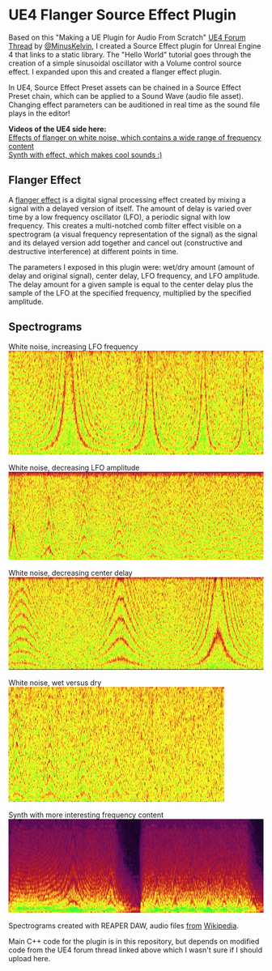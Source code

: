 # UE4 Flanger Source Effect Plugin 

Based on this "Making a UE Plugin for Audio From Scratch" [UE4 Forum Thread](https://forums.unrealengine.com/development-discussion/audio/1825473-making-a-ue-plugin-for-audio-from-scratch) by [@MinusKelvin](https://twitter.com/minuskelvin), I created a Source Effect plugin for Unreal Engine 4 that links to a static library. The "Hello World" tutorial goes through the creation of a simple sinusoidal oscillator with a Volume control source effect. I expanded upon this and created a flanger effect plugin. 

In UE4, Source Effect Preset assets can be chained in a Source Effect Preset chain, which can be applied to a Sound Wave (audio file asset). Changing effect parameters can be auditioned in real time as the sound file plays in the editor! 

**Videos of the UE4 side here:**  
[Effects of flanger on white noise, which contains a wide range of frequency content](https://twitter.com/thorontaur/status/1328438732840599552?s=20)  
[Synth with effect, which makes cool sounds :)](https://twitter.com/thorontaur/status/1328438758186708992?s=20) 


## Flanger Effect
A [flanger effect](https://en.wikipedia.org/wiki/Flanging) is a digital signal processing effect created by mixing a signal with a delayed version of itself. The amount of delay is varied over time by a low frequency oscillator (LFO), a periodic signal with low frequency. This creates a multi-notched comb filter effect visible on a spectrogram (a visual frequency representation of the signal) as the signal and its delayed version add together and cancel out (constructive and destructive interference) at different points in time. 

The parameters I exposed in this plugin were: wet/dry amount (amount of delay and original signal), center delay, LFO frequency, and LFO amplitude. The delay amount for a given sample is equal to the center delay plus the sample of the LFO at the specified frequency, multiplied by the specified amplitude.  

## Spectrograms
White noise, increasing LFO frequency  
![White noise, increasing LFO frequency](wn_inc_freq.jpg)  

White noise, decreasing LFO amplitude  
![White noise, decreasing LFO amplitude](wn_dec_amp.jpg)  

White noise, decreasing center delay  
![White noise, decreasing center delay](dec_ctr_del.jpg)  

White noise, wet versus dry  
![White noise, wet versus dry](wet_dry.jpg)  

Synth with more interesting frequency content  
![Synth with more interesting frequency content](synth.jpg)  

Spectrograms created with REAPER DAW, audio files [from](https://upload.wikimedia.org/wikipedia/commons/9/98/White-noise-sound-20sec-mono-44100Hz.ogg) [Wikipedia](https://upload.wikimedia.org/wikipedia/commons/5/56/Flanging_effect.ogg). 

Main C++ code for the plugin is in this repository, but depends on modified code from the UE4 forum thread linked above which I wasn't sure if I should upload here. 
